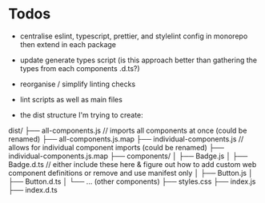 # Todos

- centralise eslint, typescript, prettier, and stylelint config in monorepo then extend in each package

- update generate types script (is this approach better than gathering the types from each components .d.ts?)
- reorganise / simplify linting checks
- lint scripts as well as main files

- the dist structure I'm trying to create:

dist/
├── all-components.js // imports all components at once (could be renamed)
├── all-components.js.map
├── individual-components.js // allows for individual component imports (could be renamed)
├── individual-components.js.map
├── components/
│ ├── Badge.js
│ ├── Badge.d.ts // either include these here & figure out how to add custom web component definitions or remove and use manifest only
│ ├── Button.js
│ ├── Button.d.ts
│ └── ... (other components)
├── styles.css
├── index.js
├── index.d.ts
